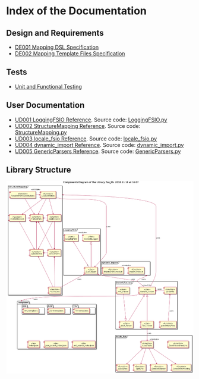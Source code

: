 # Index of the Documentation

## Design and Requirements

* [DE001 Mapping DSL Specification](./DE001_Mapping_DSL_Specification.md)
* [DE002 Mapping Template Files Specification](./DE002_Mapping_Template_Files_Specification.md)

## Tests

* [Unit and Functional Testing](./test_results.md)

## User Documentation

* [UD001 LoggingFSIO Reference](./UD001_LoggingFSIO_Reference.md). Source code: [LoggingFSIO.py](../LoggingFSIO.py)
* [UD002 StructureMapping Reference](./UD002_StructureMapping_Reference.md). Source code: [StructureMapping.py](../StructureMapping.py)
* [UD003 locale_fsio Reference](./UD003_locale_fsio_Reference.md). Source code: [locale_fsio.py](../locale_fsio.py)
* [UD004 dynamic_import Reference](./UD004_dynamic_import_Reference.md). Source code: [dynamic_import.py](../dynamic_import.py)
* [UD005 GenericParsers Reference](./UD005_GenericParsers_Reference.md). Source code: [GenericParsers.py](../GenericParsers.py)

## Library Structure

![Library Structure](./UML/fsio_lib_components.png)